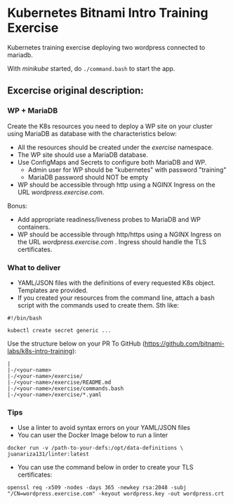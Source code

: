 # Kubernetes Bitnami Intro Training Exercise

Kubernetes training exercise deploying two wordpress connected to mariadb.

With *minikube* started, do `./command.bash` to start the app.

## Excercise original description:

### WP + MariaDB

Create the K8s resources you need to deploy a WP site on your cluster using MariaDB as database with the characteristics below:

* All the resources should be created under the *exercise* namespace.
* The WP site should use a MariaDB database.
* Use ConfigMaps and Secrets to configure both MariaDB and WP.
  * Admin user for WP should be "kubernetes" with password "training"
  * MariaDB password should NOT be empty
* WP should be accessible through http using a NGINX Ingress on the URL *wordpress.exercise.com*.

Bonus:

* Add appropriate readiness/liveness probes to MariaDB and WP containers.
* WP should be accessible through http/https using a NGINX Ingress on the URL *wordpress.exercise.com* . Ingress should handle the TLS certificates.

### What to deliver

* YAML/JSON files with the definitions of every requested K8s object. Templates are provided.
* If you created your resources from the command line, attach a bash script with the commands used to create them. Sth like:

```
#!/bin/bash

kubectl create secret generic ...
```

Use the structure below on your PR To GitHub (https://github.com/bitnami-labs/k8s-intro-training):

```
|
|-/<your-name>
|-/<your-name>/exercise/
|-/<your-name>/exercise/README.md
|-/<your-name>/exercise/commands.bash
|-/<your-name>/exercise/*.yaml
```

### Tips

* Use a linter to avoid syntax errors on your YAML/JSON files
* You can user the Docker Image below to run a linter

```
docker run -v /path-to-your-defs:/opt/data-definitions \
juanariza131/linter:latest
```

* You can use the command below in order to create your TLS certificates:

```
openssl req -x509 -nodes -days 365 -newkey rsa:2048 -subj "/CN=wordpress.exercise.com" -keyout wordpress.key -out wordpress.crt  
```

